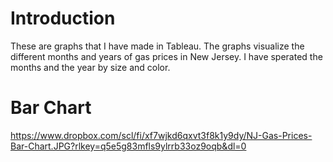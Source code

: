 # Introduction

These are graphs that I have made in Tableau. The graphs visualize the different months and years of gas prices in New Jersey. I have sperated the months and the year by size and color.

# Bar Chart

https://www.dropbox.com/scl/fi/xf7wjkd6qxvt3f8k1y9dy/NJ-Gas-Prices-Bar-Chart.JPG?rlkey=q5e5g83mfls9ylrrb33oz9oqb&dl=0

